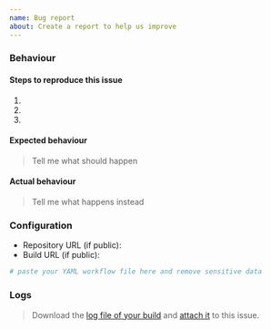 ```yaml
---
name: Bug report
about: Create a report to help us improve
---
```


### Behaviour

#### Steps to reproduce this issue

1.
2.
3.

#### Expected behaviour

> Tell me what should happen

#### Actual behaviour

> Tell me what happens instead

### Configuration

* Repository URL (if public): 
* Build URL (if public): 

```yml
# paste your YAML workflow file here and remove sensitive data
```

### Logs

> Download the [log file of your build](https://help.github.com/en/actions/configuring-and-managing-workflows/managing-a-workflow-run#downloading-logs)
> and [attach it](https://help.github.com/en/github/managing-your-work-on-github/file-attachments-on-issues-and-pull-requests) to this issue.

